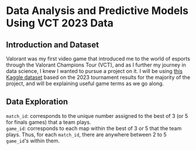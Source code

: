 # Data Analysis and Predictive Models Using VCT 2023 Data  

## Introduction and Dataset  
Valorant was my first video game that introduced me to the world of esports through the Valorant Champions Tour (VCT), and as I further my journey in data science, I knew I wanted to pursue a project on it. I will be using [this Kaggle dataset](https://www.kaggle.com/datasets/ediashtarevin/vct-champions-2023-stats?resource=download) based on the 2023 tournament results for the majority of the project, and will be explaining useful game terms as we go along.  

## Data Exploration  
`match_id`: corresponds to the unique number assigned to the best of 3 (or 5 for finals games) that a team plays.  
`game_id`: corresponds to each map within the best of 3 or 5 that the team plays. Thus, for each `match_id`, there are anywhere between 2 to 5 `game_id`'s within them. 
